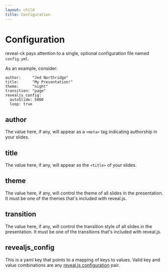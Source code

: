 ```yaml
---
layout: child
title: Configuration
---
```


# Configuration

reveal-ck pays attention to a single, optional configuration file
named `config.yml`.

As an example, consider:

```
author:     "Jed Northridge"
title:      "My Presentation!"
theme:      "night"
transition: "page"
revealjs_config:
  autoSlide: 5000
  loop: true
```

## author

The value here, if any, will appear as a `<meta>` tag indicating
authorship in your slides.

## title

The value here, if any, will appear as the `<title>` of your slides.

## theme

The value here, if any, will control the theme of all slides in the
presentation. It must be one of the themes that's included with
reveal.js.

## transition

The value here, if any, will control the transition style of all
slides in the presentation. It must be one of the transitions that's
included with reveal.js.

## revealjs_config

This is a yaml key that points to a mapping of keys to values. Valid
key and value combinations are any
[reveal.js configuration][reveal.js-config] pair.

[reveal.js-config]: https://github.com/hakimel/reveal.js/#configuration

